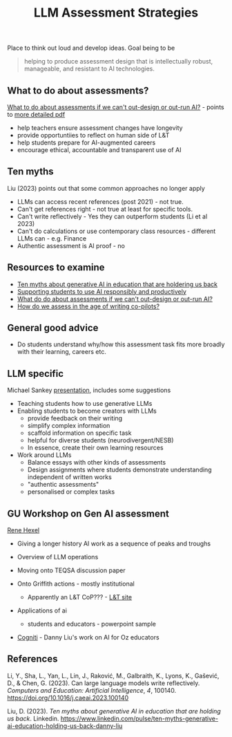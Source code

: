 ﻿---
backlinks:
- title: Assessment
  url: /sense/Teaching/Assessment/assessment.html
title: LLM Assessment Strategies
---
Place to think out loud and develop ideas. Goal being to be
>  helping to produce assessment design that is intellectually robust, manageable, and resistant to AI technologies.

## What to do about assessments?

[What to do about assessments if we can't out-design or out-run AI?](https://educational-innovation.sydney.edu.au/teaching@sydney/what-to-do-about-assessments-if-we-cant-out-design-or-out-run-ai/) - points to [more detailed pdf](https://unisyd-my.sharepoint.com/personal/danny_liu_sydney_edu_au/_layouts/15/onedrive.aspx?id=%2Fpersonal%2Fdanny%5Fliu%5Fsydney%5Fedu%5Fau%2FDocuments%2FEI%2F2023%2Fgenerative%20AI%2FAssessments%20for%20semester%202%2C%202023%2Epdf&parent=%2Fpersonal%2Fdanny%5Fliu%5Fsydney%5Fedu%5Fau%2FDocuments%2FEI%2F2023%2Fgenerative%20AI&ga=1)

- help teachers ensure assessment changes have longevity
- provide opportuntiies to reflect on human side of L&T
- help students prepare for AI-augmented careers
- encourage ethical, accountable and transparent use of AI


## Ten myths

Liu (2023) points out that some common approaches no longer apply

- LLMs can access recent references (post 2021) - not true.
- Can't get references right - not true at least for specific tools.
- Can't write reflectively - Yes they can outperform students (Li et al 2023)
- Can't do calculations or use contemporary class resources - different LLMs can - e.g. Finance
- Authentic assessment is AI proof - no

## Resources to examine

- [Ten myths about generative AI in education that are holdering us back](https://educational-innovation.sydney.edu.au/teaching@sydney/ten-myths-about-generative-ai-in-education-that-are-holding-us-back/)
- [Supporting students to use AI responsibly and productively](https://educational-innovation.sydney.edu.au/teaching@sydney/supporting-students-to-use-ai-responsibly-and-productively/)
- [What do do about assessments if we can't out-design or out-run AI?](https://educational-innovation.sydney.edu.au/teaching@sydney/what-to-do-about-assessments-if-we-cant-out-design-or-out-run-ai/)
- [How do we assess in the age of writing co-pilots?](https://educational-innovation.sydney.edu.au/teaching@sydney/chatgpt-is-old-news-how-do-we-assess-in-the-age-of-ai-writing-co-pilots/)

## General good advice

- Do students understand why/how this assessment task fits more broadly with their learning, careers etc.

## LLM specific

Michael Sankey [presentation](https://www.slideshare.net/michaelsankey/principles-of-assessment-259432099), includes some suggestions

- Teaching students how to use generative LLMs
- Enabling students to become creators with LLMs
  - provide feedback on their writing
  - simplify complex information
  - scaffold information on specific task
  - helpful for diverse students (neurodivergent/NESB)
  - In essence, create their own learning resources
- Work around LLMs
  - Balance essays with other kinds of assessments 
  - Design assignments where students demonstrate understanding independent of written works
  - "authentic assessments"
  - personalised or complex tasks

## GU Workshop on Gen AI assessment

[Rene Hexel](https://experts.griffith.edu.au/9237-rene-hexel)

- Giving a longer history AI work as a sequence of peaks and troughs
- Overview of LLM operations 
- Moving onto TEQSA discussion paper
- Onto Griffith actions - mostly institutional
  - Apparently an L&T CoP??? - [L&T site](https://griffitheduau.sharepoint.com/sites/LTSupportResources/SitePages/AI-tools-in-learning-and-teaching.aspx)
- Applications of ai
  - students and educators - powerpoint sample

- [Cogniti](https://cogniti.ai/docs/how-do-i-access-cogniti/) - Danny Liu's work on AI for Oz educators

## References

Li, Y., Sha, L., Yan, L., Lin, J., Raković, M., Galbraith, K., Lyons, K., Gašević, D., & Chen, G. (2023). Can large language models write reflectively. *Computers and Education: Artificial Intelligence*, *4*, 100140. <https://doi.org/10.1016/j.caeai.2023.100140>

Liu, D. (2023). *Ten myths about generative AI in education that are holding us back*. Linkedin. <https://www.linkedin.com/pulse/ten-myths-generative-ai-education-holding-us-back-danny-liu>